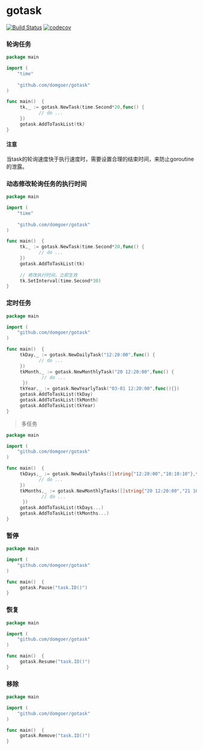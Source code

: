 # gotask

[![Build Status](https://travis-ci.org/domgoer/gotask.svg?branch=master)](https://travis-ci.org/domgoer/gotask)
[![codecov](https://codecov.io/gh/domgoer/gotask/branch/master/graph/badge.svg)](https://codecov.io/gh/domgoer/gotask)

### 轮询任务

``` go
package main

import (
    "time"
    
    "github.com/domgoer/gotask"
)

func main()  {
     tk,_ := gotask.NewTask(time.Second*20,func() {
            // do ... 
     })
     gotask.AddToTaskList(tk)
}
```

#### 注意

当task的轮询速度快于执行速度时，需要设置合理的结束时间，来防止goroutine的泄露。

### 动态修改轮询任务的执行时间

``` go
package main

import (
    "time"
    
    "github.com/domgoer/gotask"
)

func main()  {
     tk,_ := gotask.NewTask(time.Second*20,func() {
            // do ... 
     })
     gotask.AddToTaskList(tk)
     
     // 修改执行时间，立即生效
     tk.SetInterval(time.Second*30)
}
```

### 定时任务

``` go
package main

import (
    "github.com/domgoer/gotask"
)

func main()  {
     tkDay,_ := gotask.NewDailyTask("12:20:00",func() {
            // do ... 
     })
     tkMonth,_ := gotask.NewMonthlyTask("20 12:20:00",func() {
             // do ... 
      })
     tkYear,_ := gotask.NewYearlyTask("03-01 12:20:00",func(){})
     gotask.AddToTaskList(tkDay)
     gotask.AddToTaskList(tkMonth)
     gotask.AddToTaskList(tkYear)
}
```

> 多任务

``` go
package main

import (
    "github.com/domgoer/gotask"
)

func main()  {
     tkDays,_ := gotask.NewDailyTasks([]string{"12:20:00","10:10:10"},func() {
            // do ... 
     })
     tkMonths,_ := gotask.NewMonthlyTasks([]string{"20 12:20:00","21 10:10:10"},func() {
             // do ... 
      })
     gotask.AddToTaskList(tkDays...)
     gotask.AddToTaskList(tkMonths...)
}
```

### 暂停

``` go
package main

import (
    "github.com/domgoer/gotask"
)

func main()  {
     gotask.Pause("task.ID()")
}
```

### 恢复

``` go
package main

import (
    "github.com/domgoer/gotask"
)

func main()  {
     gotask.Resume("task.ID()")
}
```

### 移除

``` go
package main

import (
    "github.com/domgoer/gotask"
)

func main()  {
     gotask.Remove("task.ID()")
}
```

